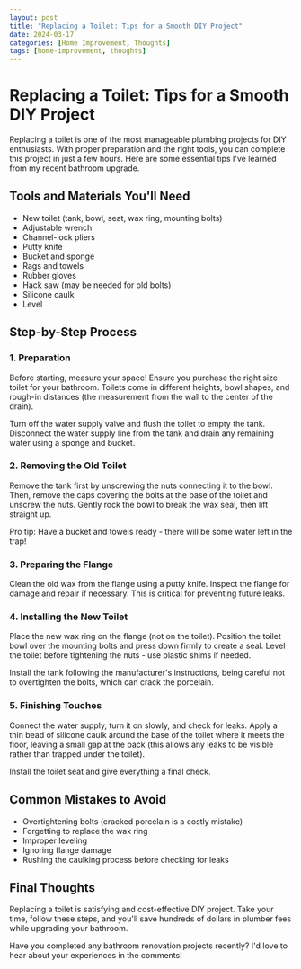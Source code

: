 ```yaml
---
layout: post
title: "Replacing a Toilet: Tips for a Smooth DIY Project"
date: 2024-03-17
categories: [Home Improvement, Thoughts]
tags: [home-improvement, thoughts]
---
```


# Replacing a Toilet: Tips for a Smooth DIY Project

Replacing a toilet is one of the most manageable plumbing projects for DIY enthusiasts. With proper preparation and the right tools, you can complete this project in just a few hours. Here are some essential tips I've learned from my recent bathroom upgrade.

## Tools and Materials You'll Need

- New toilet (tank, bowl, seat, wax ring, mounting bolts)
- Adjustable wrench
- Channel-lock pliers
- Putty knife
- Bucket and sponge
- Rags and towels
- Rubber gloves
- Hack saw (may be needed for old bolts)
- Silicone caulk
- Level

## Step-by-Step Process

### 1. Preparation

Before starting, measure your space! Ensure you purchase the right size toilet for your bathroom. Toilets come in different heights, bowl shapes, and rough-in distances (the measurement from the wall to the center of the drain).

Turn off the water supply valve and flush the toilet to empty the tank. Disconnect the water supply line from the tank and drain any remaining water using a sponge and bucket.

### 2. Removing the Old Toilet

Remove the tank first by unscrewing the nuts connecting it to the bowl. Then, remove the caps covering the bolts at the base of the toilet and unscrew the nuts. Gently rock the bowl to break the wax seal, then lift straight up.

Pro tip: Have a bucket and towels ready - there will be some water left in the trap!

### 3. Preparing the Flange

Clean the old wax from the flange using a putty knife. Inspect the flange for damage and repair if necessary. This is critical for preventing future leaks.

### 4. Installing the New Toilet

Place the new wax ring on the flange (not on the toilet). Position the toilet bowl over the mounting bolts and press down firmly to create a seal. Level the toilet before tightening the nuts - use plastic shims if needed.

Install the tank following the manufacturer's instructions, being careful not to overtighten the bolts, which can crack the porcelain.

### 5. Finishing Touches

Connect the water supply, turn it on slowly, and check for leaks. Apply a thin bead of silicone caulk around the base of the toilet where it meets the floor, leaving a small gap at the back (this allows any leaks to be visible rather than trapped under the toilet).

Install the toilet seat and give everything a final check.

## Common Mistakes to Avoid

- Overtightening bolts (cracked porcelain is a costly mistake)
- Forgetting to replace the wax ring
- Improper leveling
- Ignoring flange damage
- Rushing the caulking process before checking for leaks

## Final Thoughts

Replacing a toilet is satisfying and cost-effective DIY project. Take your time, follow these steps, and you'll save hundreds of dollars in plumber fees while upgrading your bathroom.

Have you completed any bathroom renovation projects recently? I'd love to hear about your experiences in the comments!
